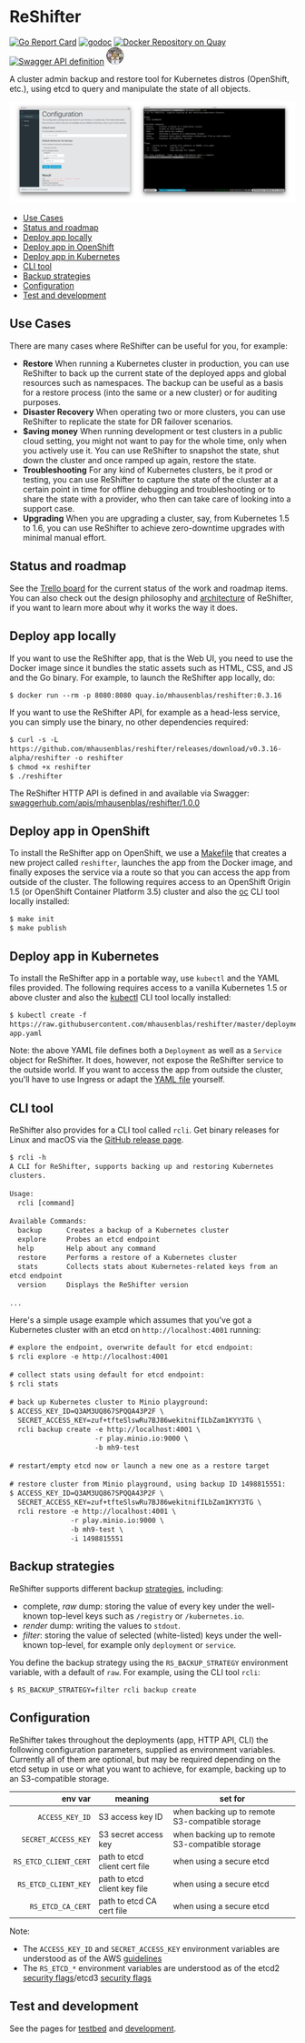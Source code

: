 # ReShifter

[![Go Report Card](https://goreportcard.com/badge/github.com/mhausenblas/reshifter)](https://goreportcard.com/report/github.com/mhausenblas/reshifter)
[![godoc](https://godoc.org/github.com/mhausenblas/reshifter?status.svg)](https://godoc.org/github.com/mhausenblas/reshifter)
[![Docker Repository on Quay](https://quay.io/repository/mhausenblas/reshifter/status "Docker Repository on Quay")](https://quay.io/repository/mhausenblas/reshifter)
[![Swagger API definition](https://img.shields.io/badge/API-Swagger-blue.svg)](https://app.swaggerhub.com/apis/mhausenblas/reshifter/1.0.0)
[![Proudly packaged with Golang dep](images/NERDY.png)](https://github.com/golang/dep)

A cluster admin backup and restore tool for Kubernetes distros (OpenShift, etc.), using etcd to query and manipulate the state of all objects.

[![Screen cast: Introducing ReShifter](images/reshifter-demo.png)](https://www.useloom.com/share/e590aedeb95b441fb23ab4f9e9e80c32 "Introducing ReShifter")  

- [Use Cases](#use-cases)
- [Status and roadmap](#status-and-roadmap)
- [Deploy app locally](#deploy-app-locally)
- [Deploy app in OpenShift](#deploy-app-in-openshift)
- [Deploy app in Kubernetes](#deploy-app-in-kubernetes)
- [CLI tool](#cli-tool)
- [Backup strategies](#backup-strategies)
- [Configuration](#configuration)
- [Test and development](#test-and-development)

## Use Cases

There are many cases where ReShifter can be useful for you, for example:

- **Restore** When running a Kubernetes cluster in production, you can use ReShifter to back up the current state of the deployed apps and global resources such as namespaces. The backup can be useful as a basis for a restore process (into the same or a new cluster) or for auditing purposes.
- **Disaster Recovery** When operating two or more clusters, you can use ReShifter to replicate the state for DR failover scenarios.
- **$aving money** When running development or test clusters in a public cloud setting, you might not want to pay for the whole time, only when you actively use it. You can use ReShifter to snapshot the state, shut down the cluster and once ramped up again, restore the state.
- **Troubleshooting** For any kind of Kubernetes clusters, be it prod or testing, you can use ReShifter to capture the state of the cluster at a certain point in time for offline debugging and troubleshooting or to share the state with a provider, who then can take care of looking into a support case.
- **Upgrading** When you are upgrading a cluster, say, from Kubernetes 1.5 to 1.6, you can use ReShifter to achieve zero-downtime upgrades with minimal manual effort.

## Status and roadmap

See the [Trello board](https://trello.com/b/iOrEdJQ3/reshifter) for the current status of the work and roadmap items.
You can also check out the design philosophy and [architecture](https://github.com/mhausenblas/reshifter/blob/master/docs/architecture.md)
of ReShifter, if you want to learn more about why it works the way it does.

## Deploy app locally

If you want to use the ReShifter app, that is the Web UI, you need to use the Docker image since it bundles the static assets such as HTML, CSS, and JS and the Go binary.
For example, to launch the ReShifter app locally, do:

```
$ docker run --rm -p 8080:8080 quay.io/mhausenblas/reshifter:0.3.16
```

If you want to use the ReShifter API, for example as a head-less service, you can simply use the binary, no other dependencies required:

```
$ curl -s -L https://github.com/mhausenblas/reshifter/releases/download/v0.3.16-alpha/reshifter -o reshifter
$ chmod +x reshifter
$ ./reshifter
```

The ReShifter HTTP API is defined in and available via Swagger: [swaggerhub.com/apis/mhausenblas/reshifter/1.0.0](https://swaggerhub.com/apis/mhausenblas/reshifter/1.0.0)

## Deploy app in OpenShift

To install the ReShifter app on OpenShift, we use a [Makefile](https://github.com/mhausenblas/reshifter/blob/master/Makefile)
that creates a new project called `reshifter`, launches the app from the Docker image, and finally exposes the service via a route
so that you can access the app from outside of the cluster. The following requires access to an OpenShift Origin 1.5 (or OpenShift Container Platform 3.5)
cluster and also the [oc](https://github.com/openshift/origin/releases/tag/v1.5.1) CLI tool locally installed:

```
$ make init
$ make publish
```

## Deploy app in Kubernetes

To install the ReShifter app in a portable way, use `kubectl` and the YAML files provided.
The following requires access to a vanilla Kubernetes 1.5 or above cluster and also the
[kubectl](https://kubernetes.io/docs/tasks/tools/install-kubectl/) CLI tool locally installed:

```
$ kubectl create -f https://raw.githubusercontent.com/mhausenblas/reshifter/master/deployments/reshifter-app.yaml
```

Note: the above YAML file defines both a `Deployment` as well as a `Service` object for ReShifter.
It does, however, not expose the ReShifter service to the outside world. If you want to access the app from outside the cluster,
you'll have to use Ingress or adapt the [YAML file](https://github.com/mhausenblas/reshifter/blob/master/deployments/reshifter-app.yaml)
yourself.

## CLI tool

ReShifter also provides for a CLI tool called `rcli`.
Get binary releases for Linux and macOS via the [GitHub release page](https://github.com/mhausenblas/reshifter/releases/tag/v0.3.16-alpha).

```
$ rcli -h
A CLI for ReShifter, supports backing up and restoring Kubernetes clusters.

Usage:
  rcli [command]

Available Commands:
  backup      Creates a backup of a Kubernetes cluster
  explore     Probes an etcd endpoint
  help        Help about any command
  restore     Performs a restore of a Kubernetes cluster
  stats       Collects stats about Kubernetes-related keys from an etcd endpoint
  version     Displays the ReShifter version

...
```

Here's a simple usage example which assumes that you've got a Kubernetes cluster with an etcd on `http://localhost:4001` running:

```
# explore the endpoint, overwrite default for etcd endpoint:
$ rcli explore -e http://localhost:4001

# collect stats using default for etcd endpoint:
$ rcli stats

# back up Kubernetes cluster to Minio playground:
$ ACCESS_KEY_ID=Q3AM3UQ867SPQQA43P2F \
  SECRET_ACCESS_KEY=zuf+tfteSlswRu7BJ86wekitnifILbZam1KYY3TG \
  rcli backup create -e http://localhost:4001 \
                     -r play.minio.io:9000 \
                     -b mh9-test

# restart/empty etcd now or launch a new one as a restore target

# restore cluster from Minio playground, using backup ID 1498815551:
$ ACCESS_KEY_ID=Q3AM3UQ867SPQQA43P2F \
  SECRET_ACCESS_KEY=zuf+tfteSlswRu7BJ86wekitnifILbZam1KYY3TG \
  rcli restore -e http://localhost:4001 \
               -r play.minio.io:9000 \
               -b mh9-test \
               -i 1498815551
```

## Backup strategies

ReShifter supports different backup [strategies](https://github.com/mhausenblas/reshifter/blob/master/docs/strategies.md), including:

- complete, _raw_ dump: storing the value of every key under the well-known top-level keys such as `/registry` or `/kubernetes.io`.
- _render_ dump: writing the values to `stdout`.
- _filter_: storing the value of selected (white-listed) keys under the well-known top-level, for example only `deployment` or `service`.

You define the backup strategy using the `RS_BACKUP_STRATEGY` environment variable, with a default of `raw`.
For example, using the CLI tool `rcli`:

```
$ RS_BACKUP_STRATEGY=filter rcli backup create
```

## Configuration

ReShifter takes throughout the deployments (app, HTTP API, CLI) the following configuration parameters,
supplied as environment variables. Currently all of them are optional, but may be required depending on the etcd
setup in use or what you want to achieve, for example, backing up to an S3-compatible storage.

| env var   | meaning  | set for |
| ---------:| -------- | ------- |
| `ACCESS_KEY_ID` | S3 access key ID | when backing up to remote S3-compatible storage |
| `SECRET_ACCESS_KEY` | S3 secret access key | when backing up to remote S3-compatible storage |
| `RS_ETCD_CLIENT_CERT` | path to etcd client cert file | when using a secure etcd |
| `RS_ETCD_CLIENT_KEY` | path to etcd client key file | when using a secure etcd |
| `RS_ETCD_CA_CERT` | path to etcd CA cert file | when using a secure etcd |

Note:

- The `ACCESS_KEY_ID` and `SECRET_ACCESS_KEY` environment variables are understood as of the AWS [guidelines](http://docs.aws.amazon.com/general/latest/gr/managing-aws-access-keys.html)
- The `RS_ETCD_*` environment variables are understood as of the etcd2 [security flags](https://coreos.com/etcd/docs/latest/v2/configuration.html#security-flags)/etcd3 [security flags](https://coreos.com/etcd/docs/latest/op-guide/configuration.html#security-flags)

## Test and development

See the pages for [testbed](https://github.com/mhausenblas/reshifter/tree/master/testbed) and [development](https://github.com/mhausenblas/reshifter/blob/master/docs/dev.md).
